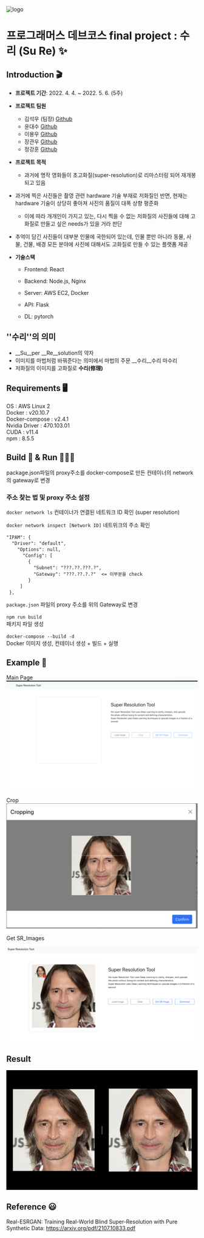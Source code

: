 ![logo](https://github.com/kimseokwu/super-resolution/blob/main/Images/logo.png?raw=true)

# 프로그래머스 데브코스 final project : 수리 (Su Re) ✨

## Introduction 🎬

- __프로젝트 기간__: 2022. 4. 4. ~ 2022. 5. 6. (5주)

- __프로젝트 팀원__

  - 김석우 (팀장) [Github](https://github.com/kimseokwu)
  - 윤대수 [Github](https://github.com/ddahsoo)
  - 이용우 [Github](https://github.com/wooy0ng)
  - 장관우 [Github](https://github.com/GwanWoo-Jang)
  - 정강훈 [Github](https://github.com/gh9802)

- __프로젝트 목적__

  - 과거에 명작 영화들이 초고화질(super-resolution)로 리마스터링 되어 재개봉되고 있음
- 과거에 찍은 사진들은 촬영 관련 hardware 기술 부재로 저화질인 반면, 현재는 hardware 기술이 상당히 좋아져 사진의 품질이 대폭 상향 평준화
  - 이에 따라 개개인이 가지고 있는, 다시 찍을 수 없는 저화질의 사진들에 대해 고화질로 만들고 싶은 needs가 있을 거라 판단
- 추억이 담긴 사진들이 대부분 인물에 국한되어 있는데, 인물 뿐만 아니라 
  동물, 사물, 건물, 배경 모든 분야에 사진에 대해서도 고화질로 만들 수 있는 플랫폼 제공

- __기술스택__

  - Frontend: React

  - Backend: Node.js, Nginx

  - Server: AWS EC2, Docker

  - API: Flask 

  - DL: pytorch

    

## ''수리''의 의미

- __Su__per __Re__solution의 약자
- 이미지를 마법처럼 바꿔준다는 의미에서 마법의 주문 __수리__수리 마수리
- 저화질의 이미지를 고화질로 __수리(修理)__

## Requirements 🖥

OS : AWS Linux 2  
Docker : v20.10.7  
Docker-compose : v2.4.1  
Nvidia Driver : 470.103.01      
CUDA : v11.4  
npm : 8.5.5  


## Build 🏢 & Run 🏃🏻‍♀️ 
package.json파일의 proxy주소를 docker-compose로 만든 컨테이너의 network 의 gateway로 변경  
### 주소 찾는 법 및 proxy 주소 설정  


`docker network ls` 컨테이너가 연결된 네트워크 ID 확인 (super resolution)  


`docker network inspect [Network ID]` 네트위크의 주소 확인  
```
"IPAM": {  
  "Driver": "default",  
    "Options": null,  
      "Config": [  
        {  
          "Subnet": "???.??.???.?",  
          "Gateway": "???.??.?.?"  <= 이부분을 check
        }  
     ]  
 },  
```

 `package.json` 파일의 proxy 주소를 위의 Gateway로 변경


`npm run build`  
패키지 파일 생성


`docker-compose --build -d`  
Docker 이미지 생성, 컨테이너 생성 + 빌드 + 실행  




## Example 💱
Main Page
![Example](./Images/example.png)

Crop
![Crop](./Images/Crop.png)

Get SR_Images

![Load](./Images/Load.png)


## Result
![Compare](./Images/compare.png)


## Reference 😃
Real-ESRGAN: Training Real-World Blind Super-Resolution with Pure Synthetic Data: https://arxiv.org/pdf/2107.10833.pdf

